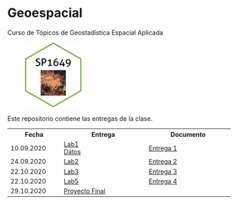 # Geoespacial
Curso de Tópicos de Geostadística Espacial Aplicada
<figure>
  <img src="baseplot.png" width="30%">
</figure>

Este repositorio contiene las entregas de la clase.

<table style="width:100%">
  <tr>
    <th width="10%"> Fecha </th>
    <th width="25%">  Entrega </th>
    <th width="25%">  Documento </th>
  </tr>
  <tr>
    <td width="10%"> 10.09.2020 </td>
    <td width="25%"> <a href="https://malfaro2.github.io/SP1649-II20/SP1649_c05_2020.html#53">Lab1</a>  <br>
       <a href="london_street.csv">Datos</a> </td>
    <td width="25%">  <a href="Lab1_KatherineBarquero.pdf"> Entrega 1 </td>
  </tr>
  <tr>
    <td width="10%"> 24.09.2020 </td>
    <td width="25%">  <a href="https://rspatial.org/raster/analysis/4-interpolation.html">Lab2</a> </td>
    <td width="25%">  <a href="Lab2_KBM.pdf">Entrega 2 </td>
  </tr>
    <tr>
    <td width="10%"> 22.10.2020 </td>
    <td width="25%">  <a href="https://rspatial.org/raster/analysis/3-spauto.html"> Lab3 </a> </td>
    <td width="25%"> <a href="Lab3_KBMV2.pdf">Entrega 3 </td>
  </tr>
      <tr>
    <td width="10%"> 22.10.2020 </td>
    <td width="25%">  <a href="https://rspatial.org/raster/analysis/3-spauto.html"> Lab5 </a> </td>
    <td width="25%"> <a href="Laboratorio5_KBMFinal.pdf">Entrega 4 </td>
    </tr>
    <tr>
    <td width="10%"> 29.10.2020 </td>
    <td width="25%">  <a href="https://mcubero05.github.io/ProyectoFinalSP1649/">Proyecto Final  </a>  </td>
    <td width="25%">   </td>
</table>

